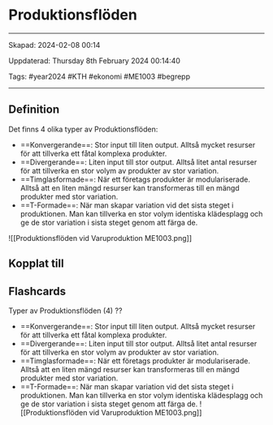 # Produktionsflöden

---

Skapad: 2024-02-08 00:14

Uppdaterad: Thursday 8th February 2024 00:14:40

Tags: #year2024 #KTH #ekonomi #ME1003 #begrepp

---

## Definition

Det finns 4 olika typer av Produktionsflöden:

- ==Konvergerande==: Stor input till liten output. Alltså mycket resurser för att tillverka ett fåtal komplexa produkter.
- ==Divergerande==: Liten input till stor output. Alltså litet antal resurser för att tillverka en stor volym av produkter av stor variation.
- ==Timglasformade==: När ett företags produkter är modulariserade. Alltså att en liten mängd resurser kan transformeras till en mängd produkter med stor variation.
- ==T-Formade==: När man skapar variation vid det sista steget i produktionen. Man kan tillverka en stor volym identiska klädesplagg och ge de stor variation i sista steget genom att färga de.

![[Produktionsflöden vid Varuproduktion ME1003.png]]

## Kopplat till

## Flashcards

Typer av Produktionsflöden (4)
??
- ==Konvergerande==: Stor input till liten output. Alltså mycket resurser för att tillverka ett fåtal komplexa produkter.
- ==Divergerande==: Liten input till stor output. Alltså litet antal resurser för att tillverka en stor volym av produkter av stor variation.
- ==Timglasformade==: När ett företags produkter är modulariserade. Alltså att en liten mängd resurser kan transformeras till en mängd produkter med stor variation.
- ==T-Formade==: När man skapar variation vid det sista steget i produktionen. Man kan tillverka en stor volym identiska klädesplagg och ge de stor variation i sista steget genom att färga de.
![[Produktionsflöden vid Varuproduktion ME1003.png]]
<!--SR:!2024-02-18,8,274!2024-02-24,15,294-->
